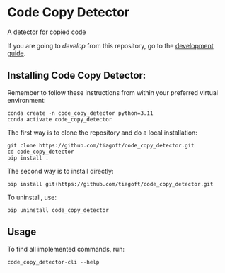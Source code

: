 # Code Copy Detector

A detector for copied code

If you are going to *develop* from this repository, go to the [development guide](README_DEV.md).

## Installing Code Copy Detector:

Remember to follow these instructions from within your preferred virtual environment:

    conda create -n code_copy_detector python=3.11
    conda activate code_copy_detector

The first way is to clone the repository and do a local installation:

    git clone https://github.com/tiagoft/code_copy_detector.git
    cd code_copy_detector
    pip install .

The second way is to install directly:

    pip install git+https://github.com/tiagoft/code_copy_detector.git

To uninstall, use:

    pip uninstall code_copy_detector

## Usage

To find all implemented commands, run:

    code_copy_detector-cli --help
